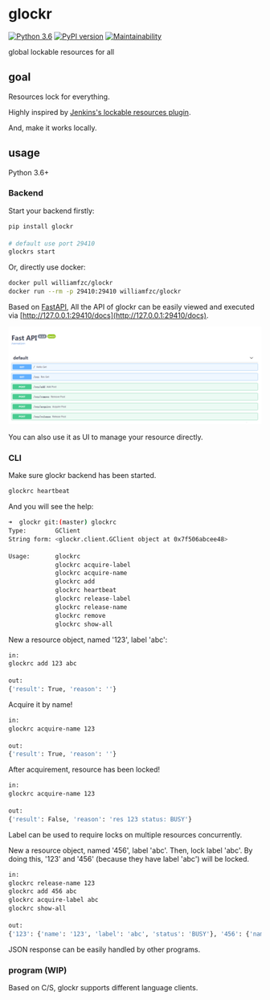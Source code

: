 # glockr

[![Python 3.6](https://img.shields.io/badge/python-3.6+-blue.svg)](https://www.python.org/downloads/release/python-360/)
[![PyPI version](https://badge.fury.io/py/glockr.svg)](https://badge.fury.io/py/glockr)
[![Maintainability](https://api.codeclimate.com/v1/badges/913f98606870d82e0b24/maintainability)](https://codeclimate.com/github/williamfzc/glockr/maintainability)

global lockable resources for all

## goal

Resources lock for everything.

Highly inspired by [Jenkins's lockable resources plugin](https://wiki.jenkins.io/display/JENKINS/Lockable+Resources+Plugin).

And, make it works locally.

## usage

Python 3.6+

### Backend

Start your backend firstly:

```bash
pip install glockr

# default use port 29410
glockrs start
```

Or, directly use docker:

```bash
docker pull williamfzc/glockr
docker run --rm -p 29410:29410 williamfzc/glockr
```

Based on [FastAPI](https://github.com/tiangolo/fastapi), All the API of glockr can be easily viewed and executed via [http://127.0.0.1:29410/docs](http://127.0.0.1:29410/docs). 

![backend](./pic/backend_ui.png)

You can also use it as UI to manage your resource directly.

### CLI

Make sure glockr backend has been started.

```bash
glockrc heartbeat
```

And you will see the help:

```bash
➜  glockr git:(master) glockrc
Type:        GClient
String form: <glockr.client.GClient object at 0x7f506abcee48>

Usage:       glockrc 
             glockrc acquire-label
             glockrc acquire-name
             glockrc add
             glockrc heartbeat
             glockrc release-label
             glockrc release-name
             glockrc remove
             glockrc show-all
```

New a resource object, named '123', label 'abc':

```bash
in:
glockrc add 123 abc

out:
{'result': True, 'reason': ''}
```

Acquire it by name!

```bash
in:
glockrc acquire-name 123

out:
{'result': True, 'reason': ''}
```

After acquirement, resource has been locked!

```bash
in:
glockrc acquire-name 123

out:
{'result': False, 'reason': 'res 123 status: BUSY'}
```

Label can be used to require locks on multiple resources concurrently.

New a resource object, named '456', label 'abc'. Then, lock label 'abc'. By doing this, '123' and '456' (because they have label 'abc') will be locked.

```bash
in:
glockrc release-name 123
glockrc add 456 abc
glockrc acquire-label abc
glockrc show-all

out:
{'123': {'name': '123', 'label': 'abc', 'status': 'BUSY'}, '456': {'name': '456', 'label': 'abc', 'status': 'BUSY'}}
```

JSON response can be easily handled by other programs.

### program (WIP)

Based on C/S, glockr supports different language clients.

